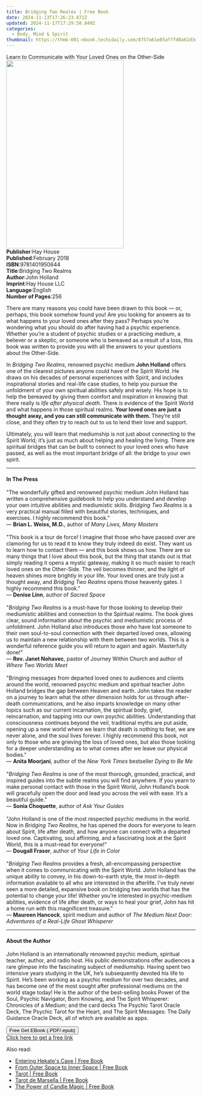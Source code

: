 ```yaml
---
title: Bridging Two Realms | Free Book
date: 2024-11-13T17:26:23.871Z
updated: 2024-11-17T17:29:58.849Z
categories:
  - Body, Mind & Spirit
thumbnail: https://thmb-001-ebook.techidaily.com/8757a61e85afffd0a61d3dbd576ac3380fbbf21c158b188d376b5ab41d0f7aba.jpg
---
```

<main id="book-container">
  <div class="flex flex-col">
    <div class="book-brief flex-1 py-6 px-4 sm:p-6 md:py-10 md:px-8">
      <!-- brief-->
      <div class="book-brief-main">
        Learn to Communicate with Your Loved Ones on the Other-Side
      </div>
    </div>
    <div
      class="book-meta-info flex-1 grid gap-4 col-start-1 col-end-3 row-start-1 sm:mb-6 sm:grid-cols-4 lg:gap-6 lg:col-start-2 lg:row-end-6 lg:row-span-6 lg:mb-0"
    >
      <div
        class="book-meta-info-left place-content-center mt-4 p-4 text-sm leading-6 col-start-2 col-span-2 dark:text-slate-400"
      >
        <img
          class="w-full h-500 object-cover rounded-lg sm:h-255 sm:col-span-2 lg:col-span-full"
          src="https://img-001-ebook.techidaily.com/216fee17e53db6568254c0042122574adfe657b0c968f9f3656585165909d76b.jpg"
          alt=""
          width="312"
          height="500"
        />
      </div>
      <div
        class="book-meta-info-right mt-2 col-start-1 row-start-2 col-span-3 self-center"
      >
        <!-- meta data  -->
        <div class="flex flex-col px-4 md:px-8">
          <div class="flex-1">
            <strong>Publisher</strong>:<span class="px-2">Hay House</span>
          </div>
          <div class="flex-1">
            <strong>Published</strong>:<span class="px-2">February 2018</span>
          </div>
          <div class="flex-1">
            <strong>ISBN</strong>:<span class="px-2">9781401950644</span>
          </div>
          <div class="flex-1">
            <strong>Title</strong>:<span class="px-2">Bridging Two Realms</span>
          </div>
          <div class="flex-1">
            <strong>Author</strong>:<span class="px-2">John Holland</span>
          </div>
          <div class="flex-1">
            <strong>Imprint</strong>:<span class="px-2">Hay House LLC</span>
          </div>
          <div class="flex-1">
            <strong>Language</strong>:<span class="px-2">English</span>
          </div>
          <div class="flex-1">
            <strong>Number of Pages</strong>:<span class="px-2">256</span>
          </div>
        </div>
      </div>
    </div>
    <div class="book-description flex-1 py-6 px-4 sm:p-6 md:py-10 md:px-8">
      <div class="book-description-main">
        <div accordion-content="" id="description">
          <p>
            There are many reasons you could have been drawn to this book — or,
            perhaps, this book somehow found you! Are you looking for answers as
            to what happens to your loved ones after they pass? Perhaps you’re
            wondering what you should do after having had a psychic experience.
            Whether you’re a student of psychic studies or a practicing medium,
            a believer or a skeptic, or someone who is bereaved as a result of a
            loss, this book was written to provide you with all the answers to
            your questions about the Other-Side.
          </p>
          <p>
            In <i>Bridging Two Realms</i>, renowned psychic medium
            <b>John Holland</b> offers one of the clearest pictures anyone could
            have of the Spirit World. He draws on his decades of personal
            experiences with Spirit, and includes inspirational stories and
            real-life case studies, to help you pursue the unfoldment of your
            own spiritual abilities safely and wisely. His hope is to help the
            bereaved by giving them comfort and inspiration in knowing that
            there really is <i>life after physical death</i>. There
            <i>is</i> evidence of the Spirit World and what happens in those
            spiritual realms.&nbsp;<b
              >Your loved ones are just a thought away, and you can still
              communicate with them. </b
            >They’re still close, and they often try to reach out to us to lend
            their love and support.
          </p>
          <p>
            Ultimately, you will learn that mediumship is not just about
            connecting to the Spirit World; it’s just as much about helping and
            healing the living. There are spiritual bridges that can be built to
            connect to your loved ones who have passed, as well as the most
            important bridge of all: the bridge to your own spirit.
          </p>
        </div>
        <div class="accordion-fader"></div>
      </div>
    </div>
    <div class="book-excerpts flex-1 py-6 px-4 sm:p-6 md:py-10 md:px-8">
      <!-- excerpts-->
      <div class="book-excerpts-main">
        <hr />
        <h4 class="placeholder placeholder-heading">
          <span>In The Press</span>
        </h4>
        <p>
          "The wonderfully gifted and renowned psychic medium John Holland has
          written a comprehensive guidebook to help you understand and develop
          your own intuitive abilities and mediumistic skills.
          <i>Bridging Two Realms</i> is a very practical manual filled with
          beautiful stories, techniques, and exercises. I highly recommend this
          book."<br />— <b>Brian L. Weiss, M.D.</b>, author of
          <i>Many Lives, Many Masters</i><br /><br />"This book is a tour de
          force! I imagine that those who have passed over are clamoring for us
          to read it to know they truly indeed do exist. They want us to learn
          how to contact them — and this book shows us how. There are so many
          things that I love about this book, but the thing that stands out is
          that simply reading it opens a mystic gateway, making it so much
          easier to reach loved ones on the Other-Side. The veil becomes
          thinner, and the light of heaven shines more brightly in your life.
          Your loved ones are truly just a thought away, and
          <i>Bridging Two Realms</i> opens those heavenly gates. I highly
          recommend this book."<br />— <b>Denise Linn</b>, author of
          <i>Sacred Space<br /></i><br />"<i>Bridging Two Realms</i> is a
          must-have for those looking to develop their mediumistic abilities and
          connection to the Spiritual realms. The book gives clear, sound
          information about the psychic and mediumistic process of unfoldment.
          John Holland also introduces those who have lost someone to their own
          soul-to-soul connection with their departed loved ones, allowing us to
          maintain a new relationship with them between two worlds. This is a
          wonderful reference guide you will return to again and again.
          Masterfully done!"<br />— <b>Rev. Janet Nohavec</b>, pastor of Journey
          Within Church and author of <i>Where Two Worlds Meet</i
          ><br /><br />"Bringing messages from departed loved ones to audiences
          and clients around the world, renowned psychic medium and spiritual
          teacher John Holland bridges the gap between Heaven and earth. John
          takes the reader on a journey to learn what the other dimension holds
          for us through after-death communications, and he also imparts
          knowledge on many other topics such as our current incarnation, the
          spiritual body, grief, reincarnation, and tapping into our own psychic
          abilities. Understanding that consciousness continues beyond the veil,
          traditional myths are put aside, opening up a new world where we learn
          that death is nothing to fear, we are never alone, and the soul lives
          forever. I highly recommend this book, not only to those who are
          grieving the loss of loved ones, but also those looking for a deeper
          understanding as to what comes after we leave our physical bodies."<br />—
          <b>Anita Moorjani</b>, author of the <i>New York Times</i> bestseller
          <i>Dying to Be Me</i><br /><br />"<i>Bridging Two Realms</i> is one of
          the most thorough, grounded, practical, and inspired guides into the
          subtle realms you will find anywhere. If you yearn to make personal
          contact with those in the Spirit World, John Holland’s book will
          gracefully open the door and lead you across the veil with ease. It’s
          a beautiful guide."<br />— <b>Sonia Choquette</b>, author of
          <i>Ask Your Guides</i><br /><br />"John Holland is one of the most
          respected psychic mediums in the world. Now in
          <i>Bridging Two Realms</i>, he has opened the doors for everyone to
          learn about Spirit, life after death, and how anyone can connect with
          a departed loved one. Captivating, soul affirming, and a fascinating
          look at the Spirit World, this is a must-read for everyone!"<br />—
          <b>Dougall Fraser</b>, author of <i>Your Life in Color</i
          ><br /><br />"<i>Bridging Two Realms</i>&nbsp;provides a fresh,
          all-encompassing perspective when it comes to communicating with the
          Spirit World. John Holland has the unique ability to convey, in his
          down-to-earth style, the most in-depth information available to all
          who are interested in the afterlife. I’ve truly never seen a more
          detailed, expansive book on bridging two worlds that has the potential
          to change your life! Whether you’re interested in psychic-medium
          abilities, evidence of life after death, or ways to heal your grief,
          John has hit a home run with this magnificent treasure."<br />—
          <b>Maureen Hancock</b>, spirit medium and author of
          <i>The Medium Next Door: Adventures of a Real-Life Ghost Whisperer</i>
        </p>
      </div>
    </div>
    <div class="book-about-author flex-1 py-6 px-4 sm:p-6 md:py-10 md:px-8">
      <!-- about author-->
      <div class="book-main-author-main">
        <hr />
        <h4 class="placeholder placeholder-heading">
          <span>About the Author</span>
        </h4>
        <p>
          John Holland is an internationally renowned psychic medium, spiritual
          teacher, author, and radio host. His public demonstrations offer
          audiences a rare glimpse into the fascinating subject of mediumship.
          Having spent two intensive years studying in the UK, he’s subsequently
          devoted his life to Spirit. He’s been working as a psychic medium for
          over two decades, and has become one of the most sought after
          professional mediums on the world stage today! He is the author of the
          best-selling books Power of the Soul, Psychic Navigator, Born Knowing,
          and The Spirit Whisperer: Chronicles of a Medium; and the card decks
          The Psychic Tarot Oracle Deck, The Psychic Tarot for the Heart, and
          The Spirit Messages: The Daily Guidance Oracle Deck, all of which are
          available as apps.
        </p>
      </div>
    </div>
    <div class="book-free-get flex-1 py-6 px-4 sm:p-6 md:py-10 md:px-8">
      <button
        id="btn-free-get"
        class="bg-blue-500 hover:bg-blue-700 text-white font-bold py-2 px-4 rounded"
      >
        Free Get EBook (.PDF/.epub)
      </button>
      <div id="countdown-display" class="px-2 text-lg mt-2"></div>
      <a
        id="free-link"
        class="hidden bg-blue-500 hover:bg-blue-700 text-white font-bold py-2 px-4 rounded"
        href="https://www.ebooks.com/en-us/book/96316670/bridging-two-realms/john-holland/"
        target="_blank"
        >Click here to get a free link</a
      >
    </div>
    <script>
      let countdownTime = 0;
      let countdownInterval = null;
      document
        .getElementById('btn-free-get')
        .addEventListener('click', startCountdown);
      function startCountdown() {
        countdownTime = new Date().getTime() + 60000 * 3;
        countdownInterval = setInterval(updateCountdown, 1000);
        document.getElementById('btn-free-get').disabled = true;
        document
          .getElementById('btn-free-get')
          .classList.add('bg-gray-500', 'cursor-not-allowed');
      }
      function updateCountdown() {
        let currentTime = new Date().getTime();
        let timeLeft = countdownTime - currentTime;
        let secondsLeft = Math.floor(timeLeft / 1000);
        document.getElementById('countdown-display').innerHTML =
          `Remaining time: ${secondsLeft} seconds.`;
        if (secondsLeft <= 0) {
          clearInterval(countdownInterval);
          document.getElementById('btn-free-get').classList.add('hidden');
          document.getElementById('free-link').classList.remove('hidden');
          document.getElementById('countdown-display').innerHTML = '';
        }
      }
    </script>
  </div>
</main>

<ins class="adsbygoogle"
      style="display:block"
      data-ad-client="ca-pub-7571918770474297"
      data-ad-slot="8358498916"
      data-ad-format="auto"
      data-full-width-responsive="true"></ins>
    

<span class="atpl-alsoreadstyle">Also read:</span>
<div><ul>
<li><a href="https://novels-ebooks.techidaily.com/210503053-9781633412828-entering-hekates-cave/"><u>Entering Hekate's Cave | Free Book</u></a></li>
<li><a href="https://novels-ebooks.techidaily.com/210503054-9781633412804-from-outer-space-to-inner-space/"><u>From Outer Space to Inner Space | Free Book</u></a></li>
<li><a href="https://novels-ebooks.techidaily.com/210503809-9781761038075-tarot/"><u>Tarot | Free Book</u></a></li>
<li><a href="https://novels-ebooks.techidaily.com/210503793-9788792633859-tarot-de-marsella/"><u>Tarot de Marsella | Free Book</u></a></li>
<li><a href="https://novels-ebooks.techidaily.com/210503051-9781633412866-the-power-of-candle-magic/"><u>The Power of Candle Magic | Free Book</u></a></li>
</ul></div>

